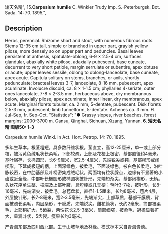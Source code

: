 矮天名精",
15.**Carpesium humile** C. Winkler Trudy Imp. S.-Peterburgsk. Bot. Sada. 14: 70. 1895.",

## Description
Herbs, perennial. Rhizome short and stout, with numerous fibrous roots. Stems 12-35 cm tall, simple or branched in upper part, grayish yellow pilose, more densely so on upper part and peduncles. Basal leaves persistent at anthesis, spatulate-oblong, 6-9 × 2.5-4 cm, surfaces glandular, abaxially white pilose, adaxially pubescent, base cuneate, decurrent to very short petiole, margin serrulate or subentire, apex obtuse or acute; upper leaves sessile, oblong to oblong-lanceolate, base cuneate, apex acute. Capitula solitary on stems, branches, or axils, shortly pedunculate; bracteal leaves 3-7, lanceolate, 8-16 mm, pubescent, apex acuminate. Involucre discoid, ca. 8 × 1-1.5 cm; phyllaries 4-seriate, outer ones lanceolate, 7-8 × 2-3.5 mm, herbaceous above, dry membranous below, abaxially pilose, apex acuminate, inner linear, dry membranous, apex acute. Marginal florets tubular, ca. 2 mm, 5-dentate, pubescent. Disk florets 2.5-3 mm, pubescent; limb funnelform, 5-dentate. Achenes ca. 3 mm. Fl. Jul-Sep, fr. Sep-Oct.
  "Statistics": "● Grassy slopes, river beaches, forest margins; 2000-3700 m. Gansu, Qinghai, Sichuan, Xizang, Yunnan.
**6. 矮天名精 图版50: 1-3**

Carpesium humile Winkl. in Act. Hort. Petrop. 14: 70. 1895.

多年生草本。根茎粗短，具多数纤维状根。茎直立，高12-25厘米，单一或上部分枝，被污黄色绒毛状长柔毛，下部较疏，上部及花梗上极密，基部直径约4毫米。基叶宿存，长椭圆形，长6-9厘米，宽2.5-4厘米，先端锐尖或钝，基部楔形或阔楔形，下延成极短的柄，上面深绿色，被柔毛，下面淡绿色，被白色长柔毛，沿叶脉较密，在中肋基部及叶柄密集成绒毛状，两面均有粒状腺点，边缘有不显著的小齿或近全缘，中部叶长椭圆形或椭圆状披针形，先端短渐尖，基部阔楔形，无柄。头状花序单生茎、枝端及上部叶腋，具短梗或几无梗；苞叶3-7枚，披针形，长8-16毫米，先端渐尖，被柔毛。总苞盘状，直径1-1.5厘米，长约8毫米，苞片4层，外层披针形，长7-8毫米，宽2-3.5毫米，先端渐尖，上部草质，基部干膜质，背面被疏长柔毛，内层条形，干膜质，先端锐尖。雌花筒状，长约2毫米，筒部被柔毛，上部稍扩大，5齿裂，两性花长2.5-3毫米，筒部细窄，被柔毛，冠檐显著扩大，呈漏斗状，5齿裂。瘦果长约3毫米。

产青海东部及四川西北部。生于山坡草地及林缘。模式标本采自青海贵德。
